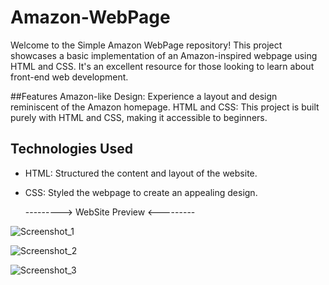 # Amazon-WebPage
Welcome to the Simple Amazon WebPage repository! This project showcases a basic implementation of an Amazon-inspired webpage using HTML and CSS. It's an excellent resource for those looking to learn about front-end web development.

##Features
Amazon-like Design: Experience a layout and design reminiscent of the Amazon homepage.
HTML and CSS: This project is built purely with HTML and CSS, making it accessible to beginners.


## Technologies Used

- HTML: Structured the content and layout of the website.
- CSS: Styled the webpage to create an appealing design.

  ---------> WebSite Preview <---------

![Screenshot_1](https://github.com/rohankadi/Amazon-WebPage/assets/118832951/a1ad09f9-fd50-42c4-b911-a7b59f9e231a)

![Screenshot_2](https://github.com/rohankadi/Amazon-WebPage/assets/118832951/b0d33cbf-0d39-465c-8a56-45303842fb83)

![Screenshot_3](https://github.com/rohankadi/Amazon-WebPage/assets/118832951/4e87e18e-9abb-4bb9-8d1c-dc2f98558ce6)



